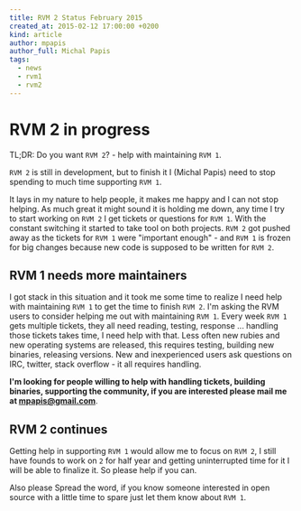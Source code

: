 ```yaml
---
title: RVM 2 Status February 2015
created_at: 2015-02-12 17:00:00 +0200
kind: article
author: mpapis
author_full: Michal Papis
tags:
  - news
  - rvm1
  - rvm2
---
```


# RVM 2 in progress

TL;DR: Do you want `RVM 2`? - help with maintaining `RVM 1`.

<!-- more -->

`RVM 2` is still in development, but to finish it I (Michal Papis) need
to stop spending to much time supporting `RVM 1`.

It lays in my nature to help people, it makes me happy and I can not
stop helping. As much great it might sound it is holding me down,
any time I try to start working on `RVM 2` I get tickets or questions
for `RVM 1`. With the constant switching it started to take tool on both
projects. `RVM 2` got pushed away as the tickets for `RVM 1` were
"important enough" - and `RVM 1` is frozen for big changes because new
code is supposed to be written for `RVM 2`.

## RVM 1 needs more maintainers

I got stack in this situation and it took me some time to realize I need
help with maintaining `RVM 1` to get the time to finish `RVM 2`. I'm
asking the RVM users to consider helping me out with maintaining
`RVM 1`. Every week `RVM 1` gets multiple tickets, they all need
reading, testing, response ... handling those tickets takes time, I need
help with that. Less often new rubies and new operating systems are
released, this requires testing, building new binaries, releasing
versions. New and inexperienced users ask questions on IRC, twitter,
stack overflow - it all requires handling.

**I'm looking for people willing to help with handling tickets, building
binaries, supporting the community, if you are interested please mail me
at [mpapis@gmail.com](mailto:mpapis@gmail.com)**.

## RVM 2 continues

Getting help in supporting `RVM 1` would allow me to focus on `RVM 2`,
I still have founds to work on `2` for half year and getting
uninterrupted time for it I will be able to finalize it.
So please help if you can.

Also please Spread the word, if you know someone interested in open
source with a little time to spare just let them know about `RVM 1`.

